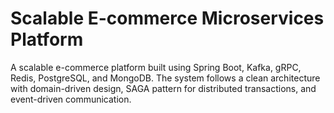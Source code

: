 #  Scalable E-commerce Microservices Platform

A scalable e-commerce platform built using Spring Boot, Kafka, gRPC, Redis, PostgreSQL, and MongoDB. The system follows a clean architecture with domain-driven design, SAGA pattern for distributed transactions, and event-driven communication.

